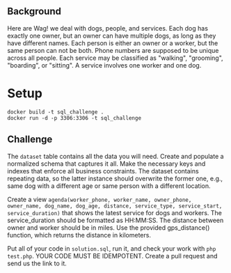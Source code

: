 ## Background
Here are Wag! we deal with dogs, people, and services. Each dog has exactly one owner, but an owner can have multiple dogs, as long as they have different names. Each person is either an owner or a worker, but the same person can not be both. Phone numbers are supposed to be unique across all people. Each service may be classified as "walking", "grooming", "boarding", or "sitting". A service involves one worker and one dog.

# Setup
```
docker build -t sql_challenge .
docker run -d -p 3306:3306 -t sql_challenge
```

## Challenge
The `dataset` table contains all the data you will need. Create and populate a normalized schema that captures it all. Make the necessary keys and indexes that enforce all business constraints. The dataset contains repeating data, so the latter instance should overwrite the former one, e.g., same dog with a different age or same person with a different location.

Create a view `agenda(worker_phone, worker_name, owner_phone, owner_name, dog_name, dog_age, distance, service_type, service_start, service_duration)` that shows the latest service for dogs and workers. The service_duration should be formatted as HH:MM:SS. The distance between owner and worker should be in miles. Use the provided gps_distance() function, which returns the distance in kilometers.

Put all of your code in `solution.sql`, run it, and check your work with `php test.php`. YOUR CODE MUST BE IDEMPOTENT. Create a pull request and send us the link to it.
